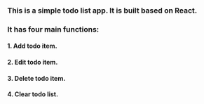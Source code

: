 ### This is a simple todo list app. It is built based on React.
### It has four main functions: 
#### 1. Add todo item.
#### 2. Edit todo item.
#### 3. Delete todo item.
#### 4. Clear todo list.
